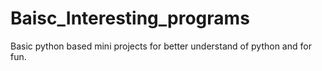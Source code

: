 # Baisc_Interesting_programs
Basic python based mini projects for better understand of python and for fun.
